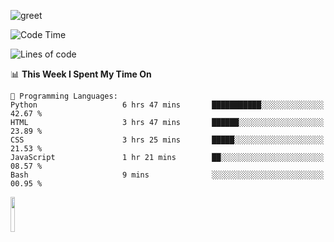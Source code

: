 ![greet](https://user-images.githubusercontent.com/44234583/146624354-9d461392-3676-4e7a-b12f-debc7319f53b.gif) 


<!--START_SECTION:waka-->
![Code Time](http://img.shields.io/badge/Code%20Time-538%20hrs%2021%20mins-blue)

![Lines of code](https://img.shields.io/badge/From%20Hello%20World%20I%27ve%20Written-3.9%20million%20lines%20of%20code-blue)

📊 **This Week I Spent My Time On** 

```text
💬 Programming Languages: 
Python                   6 hrs 47 mins       ███████████░░░░░░░░░░░░░░   42.67 % 
HTML                     3 hrs 47 mins       ██████░░░░░░░░░░░░░░░░░░░   23.89 % 
CSS                      3 hrs 25 mins       █████░░░░░░░░░░░░░░░░░░░░   21.53 % 
JavaScript               1 hr 21 mins        ██░░░░░░░░░░░░░░░░░░░░░░░   08.57 % 
Bash                     9 mins              ░░░░░░░░░░░░░░░░░░░░░░░░░   00.95 % 
```


<!--END_SECTION:waka-->
<img src="https://user-images.githubusercontent.com/44234583/191059235-95ebfce1-7fc7-4eee-baff-214d902e7c18.gif" width="12%"/>
